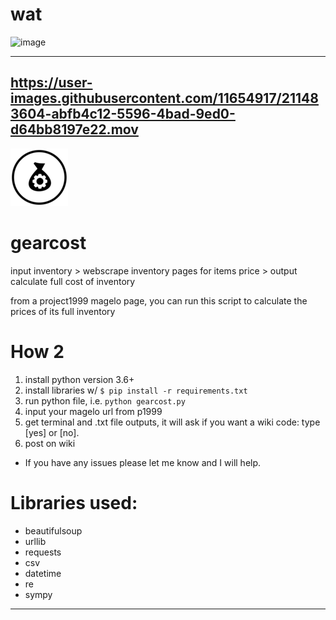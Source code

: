 # wat
![image](https://user-images.githubusercontent.com/11654917/211480628-c8f7eba1-159b-4f5f-aa93-52fa18f9d012.png)

---
https://user-images.githubusercontent.com/11654917/211483604-abfb4c12-5596-4bad-9ed0-d64bb8197e22.mov
---

![](/gearcost_small.png)
# gearcost
input inventory > webscrape inventory pages for items price > output calculate full cost of inventory

from a project1999 magelo page, you can run this script to calculate the prices of its full inventory

# How 2
1. install python version 3.6+
2. install libraries w/ `$ pip install -r requirements.txt`
3. run python file, i.e. `python gearcost.py`
4. input your magelo url from p1999
5. get terminal and .txt file outputs, it will ask if you want a wiki code: type [yes] or [no].
6. post on wiki

* If you have any issues please let me know and I will help.


# Libraries used:
- beautifulsoup
- urllib
- requests
- csv
- datetime
- re
- sympy

---
